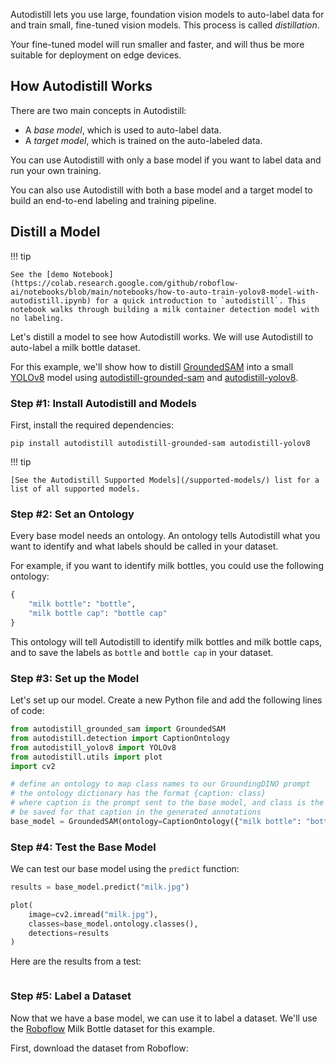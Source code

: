 Autodistill lets you use large, foundation vision models to auto-label data for and train small, fine-tuned vision models. This process is called _distillation_.

Your fine-tuned model will run smaller and faster, and will thus be more suitable for deployment on edge devices.

## How Autodistill Works

There are two main concepts in Autodistill:

- A *base model*, which is used to auto-label data.
- A *target model*, which is trained on the auto-labeled data.

You can use Autodistill with only a base model if you want to label data and run your own training.

You can also use Autodistill with both a base model and a target model to build an end-to-end labeling and training pipeline.

## Distill a Model

!!! tip

    See the [demo Notebook](https://colab.research.google.com/github/roboflow-ai/notebooks/blob/main/notebooks/how-to-auto-train-yolov8-model-with-autodistill.ipynb) for a quick introduction to `autodistill`. This notebook walks through building a milk container detection model with no labeling.

Let's distill a model to see how Autodistill works. We will use Autodistill to auto-label a milk bottle dataset.

For this example, we'll show how to distill [GroundedSAM](https://github.com/IDEA-Research/Grounded-Segment-Anything) into a small [YOLOv8](https://github.com/ultralytics/ultralytics) model using [autodistill-grounded-sam](https://github.com/autodistill/autodistill-grounded-sam) and [autodistill-yolov8](https://github.com/autodistill/autodistill-yolov8).

### Step #1: Install Autodistill and Models

First, install the required dependencies:

```
pip install autodistill autodistill-grounded-sam autodistill-yolov8
```

!!! tip

    [See the Autodistill Supported Models](/supported-models/) list for a list of all supported models.

### Step #2: Set an Ontology

Every base model needs an ontology. An ontology tells Autodistill what you want to identify and what labels should be called in your dataset.

For example, if you want to identify milk bottles, you could use the following ontology:

```python
{
    "milk bottle": "bottle",
    "milk bottle cap": "bottle cap"
}
```

This ontology will tell Autodistill to identify milk bottles and milk bottle caps, and to save the labels as `bottle` and `bottle cap` in your dataset.

### Step #3: Set up the Model

Let's set up our model. Create a new Python file and add the following lines of code:

```python
from autodistill_grounded_sam import GroundedSAM
from autodistill.detection import CaptionOntology
from autodistill_yolov8 import YOLOv8
from autodistill.utils import plot
import cv2

# define an ontology to map class names to our GroundingDINO prompt
# the ontology dictionary has the format {caption: class}
# where caption is the prompt sent to the base model, and class is the label that will
# be saved for that caption in the generated annotations
base_model = GroundedSAM(ontology=CaptionOntology({"milk bottle": "bottle", "milk bottle cap": "bottle cap"}))
```

### Step #4: Test the Base Model

We can test our base model using the `predict` function:

```python
results = base_model.predict("milk.jpg")

plot(
    image=cv2.imread("milk.jpg"),
    classes=base_model.ontology.classes(),
    detections=results
)
```

Here are the results from a test:

![]()

### Step #5: Label a Dataset

Now that we have a base model, we can use it to label a dataset. We'll use the [Roboflow](https://roboflow.com) Milk Bottle dataset for this example.

First, download the dataset from Roboflow:

```